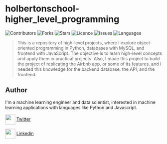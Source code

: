 # holbertonschool-higher_level_programming

![Contributors](https://img.shields.io/github/contributors/otalorajuand/holbertonschool-higher_level_programming?style=plastic)
![Forks](https://img.shields.io/github/forks/otalorajuand/holbertonschool-higher_level_programming)
![Stars](https://img.shields.io/github/stars/otalorajuand/holbertonschool-higher_level_programming)
![Licence](https://img.shields.io/github/otalorajuand/holbertonschool-higher_level_programming)
![Issues](https://img.shields.io/github/otalorajuand/holbertonschool-higher_level_programming)
![Languages](https://img.shields.io/github/languages/count/otalorajuand/holbertonschool-higher_level_programming)

> This is a repository of high-level projects, where I explore object-oriented programming
  in Python, databases with MySQL, and frontend with JavaScript. The objective is to learn high-level concepts
  and apply them in practical projects. Also, I made this project to build the project of replicating the Airbnb
  app, or some of its features, and I needed this knowledge for the backend database, the API, and the frontend.


## Author

I'm a machine learning engineer and data scientist, interested in machine learning applications with languages like Python and Javascript.

<a href = 'https://www.twitter.com'> <img width = '32px' align= 'center' src="https://raw.githubusercontent.com/rahulbanerjee26/githubAboutMeGenerator/main/icons/twitter.svg"/></a> [Twitter](https://twitter.com/juandotalora)

<a href = 'https://www.linkedin.com'> <img width = '32px' align= 'center' src="https://raw.githubusercontent.com/rahuldkjain/github-profile-readme-generator/master/src/images/icons/Social/linked-in-alt.svg"/></a> [Linkedin](https://www.linkedin.com/in/juan-david-ot%C3%A1lora-carrillo-7a6599172/)
